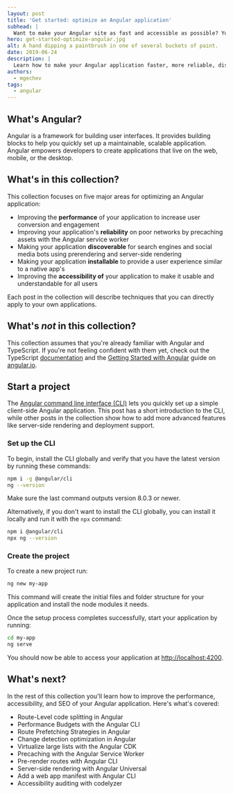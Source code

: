 ```yaml
---
layout: post
title: 'Get started: optimize an Angular application'
subhead: |
  Want to make your Angular site as fast and accessible as possible? You've come to the right place!
hero: get-started-optimize-angular.jpg
alt: A hand dipping a paintbrush in one of several buckets of paint.
date: 2019-06-24
description: |
  Learn how to make your Angular application faster, more reliable, discoverable, installable, and accessible!
authors:
  - mgechev
tags:
  - angular
---
```


## What's Angular?

Angular is a framework for building user interfaces. It provides building blocks to help you quickly set up a maintainable, scalable application. Angular empowers developers to create applications that live on the web, mobile, or the desktop.

## What's in this collection?

This collection focuses on five major areas for optimizing an Angular application:

* Improving the **performance** of your application to increase user conversion and engagement
* Improving your application's **reliability** on poor networks by precaching assets with the Angular service worker
* Making your application **discoverable** for search engines and social media bots using prerendering and server-side rendering
* Making your application **installable** to provide a user experience similar to a native app's
* Improving the **accessibility of** your application to make it usable and understandable for all users

Each post in the collection will describe techniques that you can directly apply to your own applications.

## What's *not* in this collection?

This collection assumes that you're already familiar with Angular and TypeScript. If you're not feeling confident with them yet, check out the TypeScript [documentation](https://www.typescriptlang.org/docs/home.html) and the [Getting Started with Angular](https://angular.io/start) guide on [angular.io](https://angular.io).

## Start a project

The [Angular command line interface (CLI)](https://cli.angular.io/) lets you quickly set up a simple client-side Angular application. This post has a short introduction to the CLI, while other posts in the collection show how to add more advanced features like server-side rendering and deployment support.

### Set up the CLI

To begin, install the CLI globally and verify that you have the latest version by running these commands:

```bash
npm i -g @angular/cli
ng --version
```

Make sure the last command outputs version 8.0.3 or newer.

Alternatively, if you don't want to install the CLI globally, you can install it locally and run it with the `npx` command:

```bash
npm i @angular/cli
npx ng --version
```

### Create the project

To create a new project run:

```bash
ng new my-app
```

This command will create the initial files and folder structure for your application and install the node modules it needs.

Once the setup process completes successfully, start your application by running:

```bash
cd my-app
ng serve
```

You should now be able to access your application at [http://localhost:4200](http://localhost:4200).

## What's next?

In the rest of this collection you'll learn how to improve the performance, accessibility, and SEO of your Angular application. Here's what's covered:

- Route-Level code splitting in Angular
- Performance Budgets with the Angular CLI
- Route Prefetching Strategies in Angular
- Change detection optimization in Angular
- Virtualize large lists with the Angular CDK
- Precaching with the Angular Service Worker
- Pre-render routes with Angular CLI
- Server-side rendering with Angular Universal
- Add a web app manifest with Angular CLI
- Accessibility auditing with codelyzer

